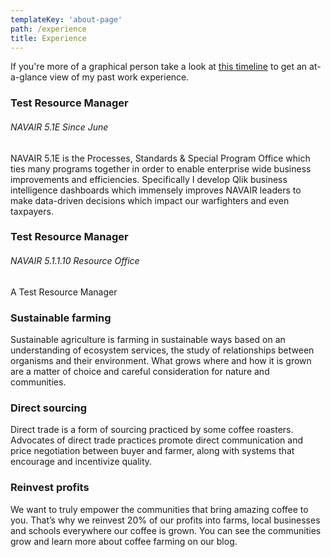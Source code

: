 ```yaml
---
templateKey: 'about-page'
path: /experience
title: Experience
---
```


If you're more of a graphical person take a look at [this timeline](/timeline) to get an at-a-glance view of my past work experience.

### Test Resource Manager

###### NAVAIR 5.1E Since June

NAVAIR 5.1E is the Processes, Standards & Special Program Office which ties many programs together in order to enable enterprise wide business improvements and efficiencies. Specifically I develop Qlik business intelligence dashboards which immensely improves NAVAIR leaders to make data-driven decisions which impact our warfighters and even taxpayers.

### Test Resource Manager

###### NAVAIR 5.1.1.10 Resource Office

A Test Resource Manager

### Sustainable farming

Sustainable agriculture is farming in sustainable ways based on an understanding of ecosystem services, the study of relationships between organisms and their environment. What grows where and how it is grown are a matter of choice and careful consideration for nature and communities.

### Direct sourcing

Direct trade is a form of sourcing practiced by some coffee roasters. Advocates of direct trade practices promote direct communication and price negotiation between buyer and farmer, along with systems that encourage and incentivize quality.

### Reinvest profits

We want to truly empower the communities that bring amazing coffee to you. That’s why we reinvest 20% of our profits into farms, local businesses and schools everywhere our coffee is grown. You can see the communities grow and learn more about coffee farming on our blog.
